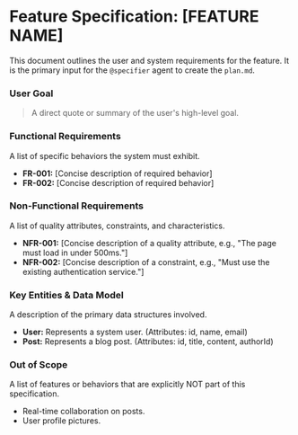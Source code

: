 # Feature Specification: [FEATURE NAME]

This document outlines the user and system requirements for the feature. It is the primary input for the `@specifier` agent to create the `plan.md`.

### User Goal
> A direct quote or summary of the user's high-level goal.

### Functional Requirements
A list of specific behaviors the system must exhibit.
- **FR-001:** [Concise description of required behavior]
- **FR-002:** [Concise description of required behavior]

### Non-Functional Requirements
A list of quality attributes, constraints, and characteristics.
- **NFR-001:** [Concise description of a quality attribute, e.g., "The page must load in under 500ms."]
- **NFR-002:** [Concise description of a constraint, e.g., "Must use the existing authentication service."]

### Key Entities & Data Model
A description of the primary data structures involved.
- **User:** Represents a system user. (Attributes: id, name, email)
- **Post:** Represents a blog post. (Attributes: id, title, content, authorId)

### Out of Scope
A list of features or behaviors that are explicitly NOT part of this specification.
- Real-time collaboration on posts.
- User profile pictures.
